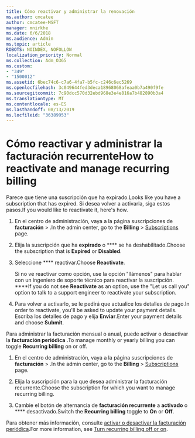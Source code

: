 ```yaml
---
title: Cómo reactivar y administrar la renovación
ms.author: cmcatee
author: cmcatee-MSFT
manager: mnirkhe
ms.date: 6/6/2018
ms.audience: Admin
ms.topic: article
ROBOTS: NOINDEX, NOFOLLOW
localization_priority: Normal
ms.collection: Adm_O365
ms.custom:
- "349"
- "1500012"
ms.assetid: 6bec74c6-c7a6-4fa7-b5fc-c246c6ec5269
ms.openlocfilehash: 3c049644fed3deca18968068afeaa0b7a490f9fe
ms.sourcegitcommit: 7c90dcc570d32ebd968e3e4e816a7b482890b3a4
ms.translationtype: MT
ms.contentlocale: es-ES
ms.lasthandoff: 08/13/2019
ms.locfileid: "36389953"
---
```

# <a name="how-to-reactivate-and-manage-recurring-billing"></a><span data-ttu-id="06aa9-102">Cómo reactivar y administrar la facturación recurrente</span><span class="sxs-lookup"><span data-stu-id="06aa9-102">How to reactivate and manage recurring billing</span></span>

<span data-ttu-id="06aa9-103">Parece que tiene una suscripción que ha expirado.</span><span class="sxs-lookup"><span data-stu-id="06aa9-103">Looks like you have a subscription that has expired.</span></span> <span data-ttu-id="06aa9-104">Si desea volver a activarla, siga estos pasos.</span><span class="sxs-lookup"><span data-stu-id="06aa9-104">If you would like to reactivate it, here's how.</span></span>
  
1. <span data-ttu-id="06aa9-105">En el centro de administración, vaya a la página suscripciones de **facturación** \> [](https://go.microsoft.com/fwlink/p/?linkid=842054) .</span><span class="sxs-lookup"><span data-stu-id="06aa9-105">In the admin center, go to the **Billing** \> [Subscriptions](https://go.microsoft.com/fwlink/p/?linkid=842054) page.</span></span>

2. <span data-ttu-id="06aa9-106">Elija la suscripción que ha **expirado** o \*\*\*\* se ha deshabilitado.</span><span class="sxs-lookup"><span data-stu-id="06aa9-106">Choose the subscription that is **Expired** or **Disabled**.</span></span>

3. <span data-ttu-id="06aa9-107">Seleccione \*\*\*\* reactivar.</span><span class="sxs-lookup"><span data-stu-id="06aa9-107">Choose **Reactivate**.</span></span>

    <span data-ttu-id="06aa9-108">Si no ve reactivar como opción, use la opción "llámenos" para hablar con un ingeniero de soporte técnico para reactivar la suscripción. \*\*\*\*</span><span class="sxs-lookup"><span data-stu-id="06aa9-108">If you do not see **Reactivate** as an option, use the "Let us call you" option to talk to a support engineer to reactivate your subscription.</span></span>

4. <span data-ttu-id="06aa9-109">Para volver a activarlo, se le pedirá que actualice los detalles de pago.</span><span class="sxs-lookup"><span data-stu-id="06aa9-109">In order to reactivate, you'll be asked to update your payment details.</span></span> <span data-ttu-id="06aa9-110">Escriba los detalles de pago y elija **Enviar**.</span><span class="sxs-lookup"><span data-stu-id="06aa9-110">Enter your payment details and choose **Submit**.</span></span>

<span data-ttu-id="06aa9-111">Para administrar la facturación mensual o anual, puede activar o desactivar la **facturación periódica** .</span><span class="sxs-lookup"><span data-stu-id="06aa9-111">To manage monthly or yearly billing you can toggle **Recurring billing** on or off.</span></span>
  
1. <span data-ttu-id="06aa9-112">En el centro de administración, vaya a la página suscripciones de **facturación** \> [](https://go.microsoft.com/fwlink/p/?linkid=842054) .</span><span class="sxs-lookup"><span data-stu-id="06aa9-112">In the admin center, go to the **Billing** \> [Subscriptions](https://go.microsoft.com/fwlink/p/?linkid=842054) page.</span></span>

2. <span data-ttu-id="06aa9-113">Elija la suscripción para la que desea administrar la facturación recurrente.</span><span class="sxs-lookup"><span data-stu-id="06aa9-113">Choose the subscription for which you want to manage recurring billing.</span></span>

3. <span data-ttu-id="06aa9-114">Cambie el botón de alternancia de **facturación recurrente** a **activado** o \*\*\*\* desactivado.</span><span class="sxs-lookup"><span data-stu-id="06aa9-114">Switch the **Recurring billing** toggle to **On** or **Off**.</span></span>

<span data-ttu-id="06aa9-115">Para obtener más información, consulte [activar o desactivar la facturación periódica](https://docs.microsoft.com/en-us/office365/admin/subscriptions-and-billing/renew-your-subscription#turn-recurring-billing-off-or-on).</span><span class="sxs-lookup"><span data-stu-id="06aa9-115">For more information, see [Turn recurring billing off or on](https://docs.microsoft.com/en-us/office365/admin/subscriptions-and-billing/renew-your-subscription#turn-recurring-billing-off-or-on).</span></span>